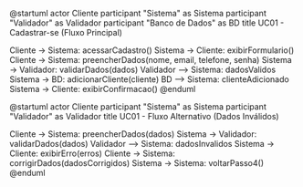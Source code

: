 @startuml
actor Cliente
participant "Sistema" as Sistema
participant "Validador" as Validador
participant "Banco de Dados" as BD
title UC01 - Cadastrar-se (Fluxo Principal)

Cliente -> Sistema: acessarCadastro()
Sistema -> Cliente: exibirFormulario()
Cliente -> Sistema: preencherDados(nome, email, telefone, senha)
Sistema -> Validador: validarDados(dados)
Validador --> Sistema: dadosValidos
Sistema -> BD: adicionarCliente(cliente)
BD --> Sistema: clienteAdicionado
Sistema -> Cliente: exibirConfirmacao()
@enduml

@startuml
actor Cliente
participant "Sistema" as Sistema
participant "Validador" as Validador
title UC01 - Fluxo Alternativo (Dados Inválidos)

Cliente -> Sistema: preencherDados(dados)
Sistema -> Validador: validarDados(dados)
Validador --> Sistema: dadosInvalidos
Sistema -> Cliente: exibirErro(erros)
Cliente -> Sistema: corrigirDados(dadosCorrigidos)
Sistema -> Sistema: voltarPasso4()
@enduml
